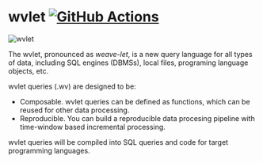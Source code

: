 wvlet [![GitHub Actions][gha-badge]][gha-link]
==========================================

[gha-badge]: https://github.com/wvlet/wvlet/workflows/CI/badge.svg
[gha-link]: https://github.com/wvlet/wvlet/actions?workflow=CI

![wvlet](logos/wvlet-banner-white-tiny.png)

The wvlet, pronounced as _weave-let_, is a new query language for all types of data, including SQL engines (DBMSs), local files, programing language objects, etc.

wvlet queries (.wv) are designed to be:
- Composable. wvlet queries can be defined as functions, which can be reused for other data processing.
- Reproducible. You can build a reproducible data procesing pipeline with time-window based incremental processing.

wvlet queries will be compiled into SQL queries and code for target programming languages.
